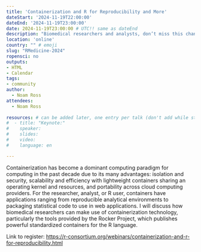 ```yaml
---
title: 'Containerization and R for Reproducibility and More'
dateStart: '2024-11-19T22:00:00'
dateEnd: '2024-11-19T23:00:00'
date: 2024-11-19T23:00:00 # UTC!! same as dateEnd
description: "Biomedical researchers and analysts, don’t miss this chance to learn about containerized environments in R with expert Noam Ross! "
location: 'online'
country: "" # emoji
slug: "RMedicine-2024"
ropensci: no
outputs: 
- HTML
- Calendar 
tags: 
- community
author:
  - Noam Ross
attendees:
  - Noam Ross
  
resources: # can be added later, one entry per talk (don't add while still empty, add once there are resources)
#  - title: "Keynote:"
#    speaker: 
#    slides: 
#    video: 
#    language: en

---
```


Containerization has become a dominant computing paradigm for computing in the past decade due to its many advantages: isolation and security, scalability and efficiency with lightweight containers sharing an operating kernel and resources, and portability across cloud computing providers. For the researcher, analyst, or R user, containers have applications ranging from reproducible analytical environments to packaging statistical code to use in web applications. I will discuss how biomedical researchers can make use of containerization technology, particularly the tools provided by the Rocker Project, which publishes powerful standardized containers for the R language.

Link to register: https://r-consortium.org/webinars/containerization-and-r-for-reproducibility.html
